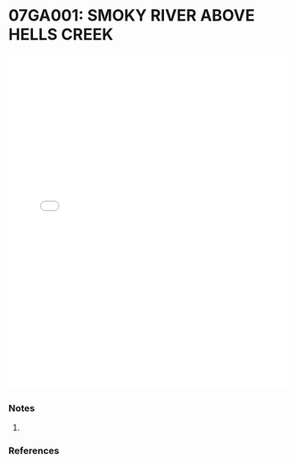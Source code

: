 # 07GA001: SMOKY RIVER ABOVE HELLS CREEK

<iframe src="/_static/stations/07GA001_fdc.html" width="100%" height="600" frameborder="0"></iframe>

### Notes
1. 

### References

